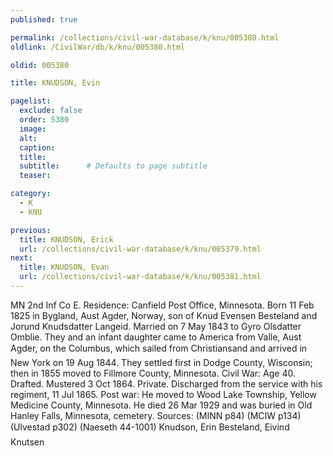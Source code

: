 ```yaml
---
published: true

permalink: /collections/civil-war-database/k/knu/005380.html
oldlink: /CivilWar/db/k/knu/005380.html

oldid: 005380

title: KNUDSON, Evin

pagelist:
  exclude: false
  order: 5380
  image: 
  alt:
  caption:
  title:
  subtitle:      # Defaults to page subtitle
  teaser:

category: 
  - K 
  - KNU

previous:
  title: KNUDSON, Erick
  url: /collections/civil-war-database/k/knu/005379.html  
next:
  title: KNUDSON, Evan
  url: /collections/civil-war-database/k/knu/005381.html   
---
```

MN 2nd Inf Co E. Residence: Canfield Post Office, Minnesota. Born 11 Feb 1825 in Bygland, Aust Agder, Norway, son of Knud Evensen Besteland and Jorund Knudsdatter Langeid. Married on 7 May 1843 to Gyro Olsdatter Omblie. They and an infant daughter came to America from Valle, Aust Agder, on the &#147;Columbus&#148;, which sailed from Christiansand and arrived in New York on 19 Aug 1844. They settled first in Dodge County, Wisconsin; then in 1855 moved to Fillmore County, Minnesota. Civil War: Age 40. Drafted. Mustered 3 Oct 1864. Private. Discharged from the service with his regiment, 11 Jul 1865. Post war: He moved to Wood Lake Township, Yellow Medicine County, Minnesota. He died 26 Mar 1929 and was buried in Old Hanley Falls, Minnesota, cemetery. Sources: (MINN p84) (MCIW p134) (Ulvestad p302) (Naeseth &#146;44-1001) &#147;Knudson, Erin&#148; &#147;Besteland, Eivind Knutsen&#148;